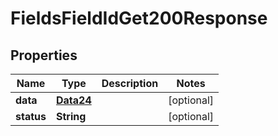 

# FieldsFieldIdGet200Response


## Properties

Name | Type | Description | Notes
------------ | ------------- | ------------- | -------------
**data** | [**Data24**](Data24.md) |  |  [optional]
**status** | **String** |  |  [optional]



